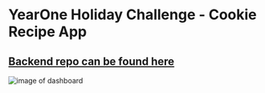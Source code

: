 # YearOne Holiday Challenge - Cookie Recipe App

## [Backend repo can be found here](https://github.com/TyNel/Year-One-Holiday-BE)

![image of dashboard]("\src\assests\screenshots\cookieapppreview.PNG")
